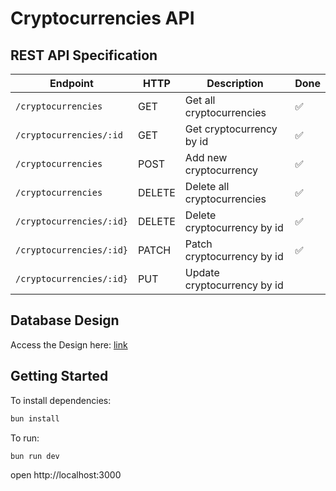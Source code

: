 # Cryptocurrencies API

## REST API Specification

| Endpoint                 | HTTP   | Description                 | Done |
| ------------------------ | ------ | --------------------------- | ---- |
| `/cryptocurrencies`      | GET    | Get all cryptocurrencies    | ✅   |
| `/cryptocurrencies/:id`  | GET    | Get cryptocurrency by id    | ✅   |
| `/cryptocurrencies`      | POST   | Add new cryptocurrency      | ✅   |
| `/cryptocurrencies`      | DELETE | Delete all cryptocurrencies | ✅   |
| `/cryptocurrencies/:id}` | DELETE | Delete cryptocurrency by id | ✅   |
| `/cryptocurrencies/:id}` | PATCH  | Patch cryptocurrency by id  | ✅   |
| `/cryptocurrencies/:id}` | PUT    | Update cryptocurrency by id |      |

## Database Design

Access the Design here: [link](https://dbdiagram.io/d/Cryptocurrencies-API-68653ed2f413ba3508f08685)

## Getting Started

To install dependencies:

```sh
bun install
```

To run:

```sh
bun run dev
```

open http://localhost:3000
